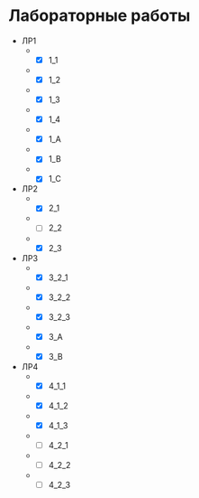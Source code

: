 # Лабораторные работы
+ ЛР1
  + - [x] 1_1
  + - [x] 1_2
  + - [x] 1_3
  + - [x] 1_4
  + - [x] 1_A
  + - [x] 1_B
  + - [x] 1_C
+ ЛР2
  + - [x] 2_1
  + - [ ] 2_2
  + - [x] 2_3
+ ЛР3
  + - [x] 3_2_1
  + - [x] 3_2_2
  + - [x] 3_2_3
  + - [x] 3_A
  + - [x] 3_B
+ ЛР4
  + - [x] 4_1_1
  + - [x] 4_1_2
  + - [x] 4_1_3
  + - [ ] 4_2_1
  + - [ ] 4_2_2
  + - [ ] 4_2_3
